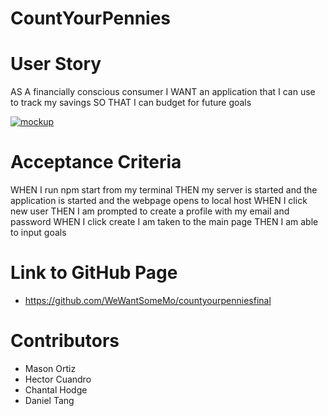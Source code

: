 # CountYourPennies
# User Story
AS A financially conscious consumer
I WANT an application that I can use to track my savings 
SO THAT I can budget for future goals

[![mockup](../images/mockup.jpg)](https://WeWantSomeMo.github.io/countyourpenniesfinal)

# Acceptance Criteria
WHEN I run npm start from my terminal
THEN my server is started and the application is started and the webpage opens to local host
WHEN I click new user
THEN I am prompted to create a profile with my email and password
WHEN I click create I am taken to the main page
THEN I am able to input goals

# Link to GitHub Page
* https://github.com/WeWantSomeMo/countyourpenniesfinal

# Contributors
* Mason Ortiz
* Hector Cuandro
* Chantal Hodge
* Daniel Tang